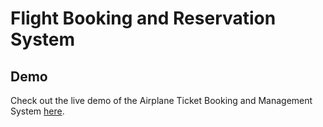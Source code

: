 
# Flight Booking and Reservation System
    
## Demo 

Check out the live demo of the Airplane Ticket Booking and Management System [here](https://flight-ticket-booking-master.netlify.app/).<br>



